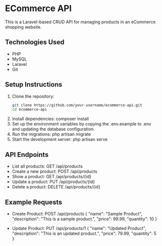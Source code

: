# ECommerce API

This is a Laravel-based CRUD API for managing products in an eCommerce shopping website.

## Technologies Used
- PHP
- MySQL
- Laravel
- Git

## Setup Instructions

1. Clone the repository:
   ```bash
   git clone https://github.com/your-username/ecommerce-api.git
   cd ecommerce-api
2. Install dependencies:
   composer install
3. Set up the environment variables by copying the .env.example to .env and updating the database configuration.
4. Run the migrations:
   php artisan migrate
5. Start the development server:
   php artisan serve
   
## API Endpoints

* List all products: GET /api/products
* Create a new product: POST /api/products
* Show a product: GET /api/products/{id}
* Update a product: PUT /api/products/{id}
* Delete a product: DELETE /api/products/{id}

## Example Requests
* Create Product:
 POST /api/products
{
    "name": "Sample Product",
    "description": "This is a sample product.",
    "price": 99.99,
    "quantity": 10
}


* Update Product:
PUT /api/products/1
{
    "name": "Updated Product",
    "description": "This is an updated product.",
    "price": 79.99,
    "quantity": 5
}




   

